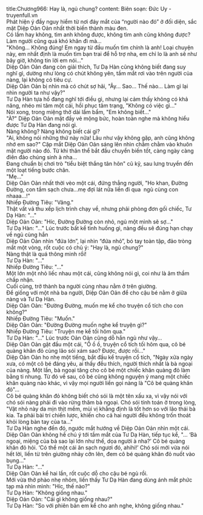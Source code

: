 title:Chương966: Hay là, ngủ chung?
content:
Biên soạn: Đức Uy - truyenfull.vn<br>Phát hiện ý đầy nguy hiểm từ nơi đáy mắt của “người nào đó” ở đối diện, sắc mặt Diệp Oản Oản nhất thời biến thành màu đen.<br>Có lầm hay không, tìm anh không được, không tìm anh cũng không được?<br>Làm người cũng quá khó khăn đi mà...<br>"Không... Không đúng! Em ngay từ đầu muốn tìm chính là anh! Loại chuyện này, em nhất định là muốn tìm bạn trai để hỗ trợ nha, em chỉ lo là anh sẽ như bây giờ, không tin lời em nói..."<br>Diệp Oản Oản đang còn giải thích, Tư Dạ Hàn cũng không biết đang suy nghĩ gì, dường như lòng có chút không yên, tầm mắt rơi vào trên người của nàng, lại không có tiêu cự.<br>Diệp Oản Oản bị nhìn mà có chút sợ hãi, "Ây... Sao... Thế nào... Làm gì lại nhìn người ta như vậy?"<br>Tư Dạ Hàn tựa hồ đang nghĩ tới điều gì, nhưng lại cảm thấy không có khả năng, nhéo mi tâm một cái, hồi phục tâm trạng, "Không có việc gì..."<br>Nói xong, trong miệng thở dài lẩm bẩm, "Em không biết..."<br>"À?" Diệp Oản Oản mặt đầy vẻ mộng bức, hoàn toàn nghe mà không hiểu được Tư Dạ Hàn đang nói gì.<br>Nàng không? Nàng không biết cái gì?<br>"Ai, không nói những thứ này nữa! Lâu như vậy không gặp, anh cũng không nhớ em sao?" Cặp mắt Diệp Oản Oản sáng lên nhìn chằm chằm vào khuôn mặt người nào đó. Từ khi thân thể bắt đầu chuyển biến tốt, càng ngày càng điên đảo chúng sinh à nha…<br>Đang chuẩn bị chơi trò "tiểu biệt thắng tân hôn" cũ kỹ, sau lưng truyền đến một loạt tiếng bước chân.<br>"Mẹ..."<br>Diệp Oản Oản nhất thời vèo một cái, đứng thẳng người, "Ho khan, Đường Đường, con tắm sạch chưa...mẹ đợi lát nữa liền đi qua  ngủ cùng con nhaaa…!"<br>Nhiếp Đường Tiêu: "Vâng."<br>Thật vất vả thu xếp lịch trình chạy về, nhưng phải phòng đơn gối chiếc, Tư Dạ Hàn: "..."<br>Diệp Oản Oản: "Híc, Đường Đường còn nhỏ, ngủ một mình sẽ sợ..."<br>Tư Dạ Hàn: "..." Lúc trước bất kể tình huống gì, nàng đều sẽ đúng hạn chạy về ngủ cùng hắn<br>Diệp Oản Oản nhìn “đứa lớn”, lại nhìn “đứa nhỏ”, bó tay toàn tập, đảo tròng mắt một vòng, rốt cuộc có chủ ý: "Hay là, ngủ chung?"<br>Nàng thật là quá thông minh rồi!<br>Tư Dạ Hàn: "..."<br>Nhiếp Đường Tiêu: "..."<br>Một lớn một nhỏ liếc nhau một cái, cũng không nói gì, coi như là âm thầm chấp nhận.<br>Cuối cùng, trở thành ba người cùng nhau nằm ở trên giường.<br>Để giống với một nhà ba người, Diệp Oản Oản để cho cậu bé nằm ở giữa nàng và Tư Dạ Hàn.<br>Diệp Oản Oản: "Đường Đường, muốn mẹ kể cho truyện cổ tích cho con không?"<br>Nhiếp Đường Tiêu: "Muốn."<br>Diệp Oản Oản: "Đường Đường muốn nghe kể truyện gì?"<br>Nhiếp Đường Tiêu: "Truyện mẹ kể tối hôm qua."<br>Tư Dạ Hàn: "..." Lúc trước Oản Oản cũng dỗ hắn ngủ như vậy…<br>Diệp Oản Oản gật đầu một cái, "Ồ ồ ồ, truyện cổ tích tối hôm qua, cô bé quàng khăn đỏ cùng lão sói xám sao? Được, được rồi..."<br>Diệp Oản Oản ho nhẹ một tiếng, bắt đầu kể truyện cổ tích, "Ngày xửa ngày xưa, có một cô bé đáng yêu, ai thấy đều thích, người thích nhất là bà ngoại của nàng. Một lần, bà ngoại tăng cho cô bé một chiếc khăn quàng đỏ làm bằng ti nhung. Từ đó về sau, cô bé cũng không nguyện ý mang một chiếc khăn quàng nào khác, vì vậy mọi người liền gọi nàng là "Cô bé quàng khăn đỏ"...<br>Cô bé quàng khăn đỏ không biết chó sói là một tên xấu xa, vì vậy nói với chó sói nàng phải đi vào rừng thăm bà ngoại. Chó sói tính toán ở trong lòng, "Vật nhỏ này da mịn thịt mềm, mùi vị khẳng định là tốt hơn so với lão thái bà kia. Ta phải bài trí chiến lược, khiến cho cả hai người đều không trốn thoát khỏi lòng bàn tay của ta..."<br>Tư Dạ Hàn nghe đến đó, ngước mắt hướng về Diệp Oản Oản nhìn một cái.<br>Diệp Oản Oản không hề chú ý tới tầm mắt của Tư Dạ Hàn, tiếp tục kể, "... ‘Bà ngoại, miệng của bà sao lại lớn như thế, dọa người à nha?’ Cô bé quàng khăn đỏ hỏi. ‘Có thể một cái ăn sạch ngươi đó, ahihi!’ Chó sói mới vừa nói hết lời, liền từ trên giường nhảy cỡn lên, đem cô bé quàng khăn đỏ nuốt vào bụng..."<br>Tư Dạ Hàn: "..."<br>Diệp Oản Oản kể hai lần, rốt cuộc dỗ cho cậu bé ngủ rồi.<br>Mới vừa thở phào nhẹ nhõm, liền thấy Tư Dạ Hàn đang dùng ánh mắt phức tạp mà nhìn mình: "Híc, thế nào?"<br>Tư Dạ Hàn: "Không giống nhau."<br>Diệp Oản Oản: "Cái gì không giống nhau?"<br>Tư Dạ Hàn: "So với phiên bản em kể cho anh nghe, không giống nhau."